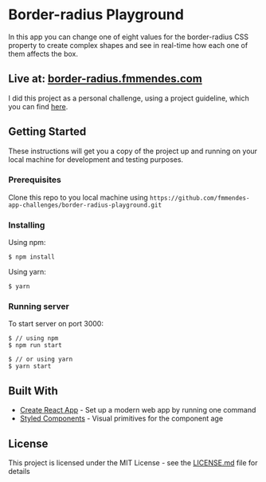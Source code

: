 # Border-radius Playground

In this app you can change one of eight values for the border-radius CSS property to create complex shapes and see in real-time how each one of them affects the box.

## Live at: [border-radius.fmmendes.com](https://border-radius.fmmendes.com)

I did this project as a personal challenge, using a project guideline, which you can find [here](https://github.com/florinpop17/app-ideas/blob/master/Projects/1-Beginner/Border-Radius-Previewer.md).

## Getting Started

These instructions will get you a copy of the project up and running on your local machine for development and testing purposes.

### Prerequisites

Clone this repo to you local machine using ``https://github.com/fmmendes-app-challenges/border-radius-playground.git``

### Installing

Using npm:

```
$ npm install
```

Using yarn:

```
$ yarn
```

### Running server

To start server on port 3000:

```
$ // using npm
$ npm run start 

$ // or using yarn
$ yarn start
```

## Built With

* [Create React App](https://github.com/facebook/create-react-app) - Set up a modern web app by running one command
* [Styled Components](https://github.com/styled-components/styled-components) - Visual primitives for the component age

## License

This project is licensed under the MIT License - see the [LICENSE.md](LICENSE.md) file for details
